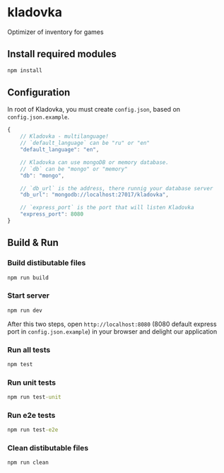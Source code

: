 # kladovka

Optimizer of inventory for games

## Install required modules

```bat
npm install
```

## Configuration

In root of Kladovka, you must create `config.json`, based on `config.json.example`.

```js
{
    // Kladovka - multilanguage!
    // `default_language` can be "ru" or "en"
    "default_language": "en",

    // Kladovka can use mongoDB or memory database.
    // `db` can be "mongo" or "memory"
    "db": "mongo",

    // `db_url` is the address, there runnig your database server
    "db_url": "mongodb://localhost:27017/kladovka",

    // `express_port` is the port that will listen Kladovka
    "express_port": 8080
}
```

## Build & Run

### Build distibutable files

```bat
npm run build
```

### Start server

```bat
npm run dev
```

After this two steps, open `http://localhost:8080` (8080 default express port in `config.json.example`) in your browser and delight our application

### Run all tests

```bat
npm test
```

### Run unit tests

```bat
npm run test-unit
```

### Run e2e tests

```bat
npm run test-e2e
```

### Clean distibutable files

```bat
npm run clean
```